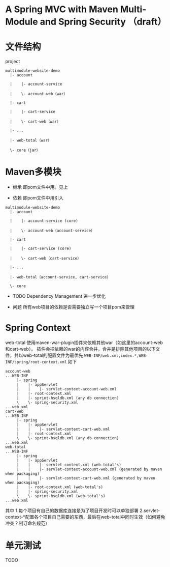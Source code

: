 A Spring MVC with Maven Multi-Module and Spring Security （draft）
========================

# 文件结构
project
```
multimodule-website-demo
  |- account

  |    |- account-service

  |    \- account-web（war）

  |- cart

  |    |- cart-service

  |    \- cart-web（war）

  |- ...

  |- web-total（war）

  \- core（jar）
```

# Maven多模块

- 继承
即pom文件中用<parent/>。见上


- 依赖
即pom文件中用<dependency/>引入

```
multimodule-website-demo
  |- account

  |    |- account-service (core)

  |    \- account-web（account-service）

  |- cart

  |    |- cart-service (core)

  |    \- cart-web（cart-service）

  |- ...

  |- web-total（account-service, cart-service）

  \- core
```

- TODO
Dependency Management 进一步优化

- 问题
所有web项目的依赖是否需要独立写一个项目pom来管理

# Spring Context
web-total 使用maven-war-plugin插件来依赖其他war（如这里的account-web和cart-web）。
插件会把依赖的war的内容合并，合并是排除其他项目的以下文件，并以web-total的配置文件为最优先
```WEB-INF/web.xml,index.*,WEB-INF/spring/root-context.xml```
如下
```
account-web
...WEB-INF
     |- spring
     |    |- appServlet
     |    |    |- servlet-context-account-web.xml
     |    |- root-context.xml
     |    |- sprint-hsqldb.xml (any db connection)
     \    \- spring-security.xml
...web.xml     
cart-web
...WEB-INF
     |- spring
     |    |- appServlet
     |    |    |- servlet-context-cart-web.xml
     |    |- root-context.xml
     \    \- sprint-hsqldb.xml (any db connection)
...web.xml
web-total
...WEB-INF
     |- spring
     |    |- appServlet
     |    |    |- servlet-context.xml (web-total's)
     |    |    |- servlet-context-account-web.xml (generated by maven when packaging)
     |    |    |- servlet-context-cart-web.xml (generated by maven when packaging)
     |    |- root-context.xml (web-total's)
     |    |- spring-security.xml
     \    \- sprint-hsqldb.xml (web-total's)
...web.xml
```

其中
1.每个项目有自己的数据库连接是为了项目开发时可以单独部署
2.servlet-context-*配置各个项目自己需要的东西，最后在web-total中同时生效（如何避免冲突？制订命名规范）

# 单元测试
TODO


